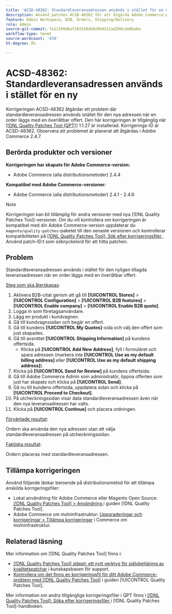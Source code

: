 ```yaml
---
title: 'ACSD-48362: Standardleveransadressen används i stället för en ny.'
description: Använd patchen ACSD-48362 för att åtgärda Adobe Commerce-problemet där standardleveransadressen används i stället för en ny när en order läggs med en överlåtbar offert.
feature: Admin Workspace, B2B, Orders, Shipping/Delivery
role: Admin
source-git-commit: fe11599dbef283326db029b0312ad290cde0ba0a
workflow-type: tm+mt
source-wordcount: '478'
ht-degree: 0%

---
```


# ACSD-48362: Standardleveransadressen används i stället för en ny

Korrigeringen ACSD-48362 åtgärdar ett problem där standardleveransadressen används istället för den nya adressen när en order läggs med en överlåtbar offert. Den här korrigeringen är tillgänglig när [[!DNL Quality Patches Tool (QPT)]](https://experienceleague.adobe.com/sv/docs/commerce-knowledge-base/kb/announcements/commerce-announcements/magento-quality-patches-released-new-tool-to-self-serve-quality-patches) 1.1.27 är installerad. Korrigerings-ID är ACSD-48362. Observera att problemet är planerat att åtgärdas i Adobe Commerce 2.4.7.

## Berörda produkter och versioner

**Korrigeringen har skapats för Adobe Commerce-version:**

* Adobe Commerce (alla distributionsmetoder) 2.4.4

**Kompatibel med Adobe Commerce-versioner:**

* Adobe Commerce (alla distributionsmetoder) 2.4.1 - 2.4.6

>[!NOTE]
>
>Korrigeringen kan bli tillämplig för andra versioner med nya [!DNL Quality Patches Tool]-versioner. Om du vill kontrollera om korrigeringen är kompatibel med din Adobe Commerce-version uppdaterar du `magento/quality-patches`-paketet till den senaste versionen och kontrollerar kompatibiliteten på [[!DNL Quality Patches Tool]: Sök efter korrigeringsfiler ](https://experienceleague.adobe.com/tools/commerce-quality-patches/index.html?lang=sv-SE). Använd patch-ID:t som söknyckelord för att hitta patchen.

## Problem

Standardleveransadressen används i stället för den nyligen tillagda leveransadressen när en order läggs med en överlåtbar offert.

<u>Steg som ska återskapas</u>:

1. Aktivera B2B-citat genom att gå till **[!UICONTROL Stores]** > **[!UICONTROL Configuration]** > **[!UICONTROL B2B features]** > **[!UICONTROL Enable company]** > **[!UICONTROL Enable B2B quote]**.
1. Logga in som företagsanvändare.
1. Lägg en produkt i kundvagnen.
1. Gå till kundvagnssidan och begär en offert.
1. Gå till kundens **[!UICONTROL My Quotes]**-sida och välj den offert som just skapades.
1. Gå till avsnittet **[!UICONTROL Shipping Information]** på kundens offertsida.
   * Klicka på **[!UICONTROL Add New Address]**, fyll i formuläret och spara adressen (markera inte **[!UICONTROL Use as my default billing address]** eller **[!UICONTROL Use as my default shipping address]**).
1. Klicka på **[!UICONTROL Send for Review]** på kundens offertsida.
1. Gå till Adobe Commerce Admin som administratör, öppna offerten som just har skapats och klicka på **[!UICONTROL Send]**.
1. Gå nu till kundens offertsida, uppdatera sidan och klicka på **[!UICONTROL Proceed to Checkout]**.
1. På utcheckningssidan visar data standardleveransadressen även när den nya leveransadressen har valts.
1. Klicka på **[!UICONTROL Continue]** och placera ordningen.

<u>Förväntade resultat</u>:

Ordern ska använda den nya adressen utan att välja standardleveransadressen på utcheckningssidan.

<u>Faktiska resultat</u>:

Ordern placeras med standardleveransadressen.

## Tillämpa korrigeringen

Använd följande länkar beroende på distributionsmetod för att tillämpa enskilda korrigeringsfiler:

* Lokal användning för Adobe Commerce eller Magento Open Source: [[!DNL Quality Patches Tool] > Användning ](/help/tools/quality-patches-tool/usage.md) i guiden [!DNL Quality Patches Tool].
* Adobe Commerce om molninfrastruktur: [Uppgraderingar och korrigeringar > Tillämpa korrigeringar](https://experienceleague.adobe.com/docs/commerce-cloud-service/user-guide/develop/upgrade/apply-patches.html?lang=sv-SE) i Commerce om molninfrastruktur. 

## Relaterad läsning

Mer information om [!DNL Quality Patches Tool] finns i:

* [[!DNL Quality Patches Tool] släppt: ett nytt verktyg för självbetjäning av kvalitetspatchar](https://experienceleague.adobe.com/sv/docs/commerce-knowledge-base/kb/announcements/commerce-announcements/magento-quality-patches-released-new-tool-to-self-serve-quality-patches) i kunskapsbasen för support.
* [Kontrollera om det finns en korrigeringsfil för ditt Adobe Commerce-problem med  [!DNL Quality Patches Tool]](/help/tools/quality-patches-tool/patches-available-in-qpt/check-patch-for-magento-issue-with-magento-quality-patches.md) i guiden [!UICONTROL Quality Patches Tool].


Mer information om andra tillgängliga korrigeringsfiler i QPT finns i [[!DNL Quality Patches Tool]: Söka efter korrigeringsfiler ](https://experienceleague.adobe.com/tools/commerce-quality-patches/index.html?lang=sv-SE) i [!DNL Quality Patches Tool]-handboken.
